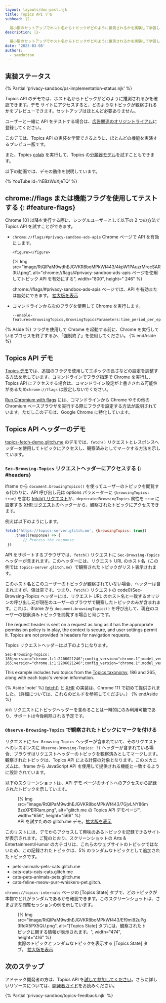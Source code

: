 ```yaml
---
layout: layouts/doc-post.njk
title: Topics API デモ
subhead: |2-

  最小限のセットアップでホスト名からトピックがどのように推測されるかを実験して学習します。
description: |2-

  最小限のセットアップでホスト名からトピックがどのように推測されるかを実験して学習します。
date: '2023-03-08'
authors:
  - samdutton
---
```


## 実装ステータス

{% Partial 'privacy-sandbox/ps-implementation-status.njk' %}

Topics API のデモでは、ホスト名からトピックがどのように推測されるかを確認できます。デモ サイトにアクセスすると、どのようなトピックが観察されるかをプレビューできます。セットアップはほとんど必要ありません。

ユーザーと一緒に API をテストする場合は、[広告関連のオリジントライアル](/docs/privacy-sandbox/unified-origin-trial/)に登録してください。

このデモは、Topics API の実装を学習できるように、ほとんどの機能を実演するプレビュー版です。

また、Topics [colab](/docs/privacy-sandbox/topics/colab) を実行して、Topics の[分類器モデル](/docs/privacy-sandbox/topics/topic-classification/#classifier-model)を試すこともできます。

以下の動画では、デモの動作を説明しています。

{% YouTube id='hEBzWuXjeTQ' %}

## chrome://flags または機能フラグを使用してテストする {: #feature-flags}

Chrome 101 以降を実行する際に、シングルユーザーとして以下の 2 つの方法で Topics API を試すことができます。

- `chrome://flags/#privacy-sandbox-ads-apis` Chrome ページで API を有効にします。

      <figure></figure>

    {% Img src="image/RtQlPaM9wdhEJGVKR8boMPkWf443/4kpW1PAuzrMrecSAR3tU.png", alt="chrome://flags/#privacy-sandbox-ads-apis ページを使用してトピック API を有効にする", width="800", height=" 246" %}<figcaption> chrome://flags/#privacy-sandbox-ads-apis ページでは、API を有効または無効にできます。 <a href="https://wd.imgix.net/image/RtQlPaM9wdhEJGVKR8boMPkWf443/4kpW1PAuzrMrecSAR3tU.png?auto=format&amp;w=1600">拡大版を表示</a></figcaption>

      
    

- コマンドラインから次のフラグを使用して Chrome を実行します。

    ```text
    --enable-features=BrowsingTopics,BrowsingTopicsParameters:time_period_per_epoch/15s/browsing_topics_max_epoch_introduction_delay/3s,PrivacySandboxAdsAPIsOverride,PrivacySandboxSettings3,OverridePrivacySandboxSettingsLocalTesting
    ```

{% Aside %} フラグを使用して Chrome を起動する前に、Chrome を実行しているプロセスを終了するか、「強制終了」を使用してください。 {% endAside %}

## Topics API デモ

[Topics デモ](https://topics-demo.glitch.me/)では、追加のフラグを使用してエポックの長さなどの設定を調整する方法を示しています。コマンドラインでフラグ指定で Chrome を実行し、Topics API にアクセスする場合は、コマンドライン設定が上書きされる可能性があるため`chrome://flags` は設定しないでください。

[Run Chromium with flags](https://www.chromium.org/developers/how-tos/run-chromium-with-flags) には、コマンドラインから Chrome やその他の Chromium ベースブラウザを実行する際にフラグを設定する方法が説明されています。ただしこのデモは、Google Chrome に特化しています。

## Topics API ヘッダーのデモ

[topics-fetch-demo.glitch.me](https://topics-fetch-demo.glitch.me/) のデモでは、`fetch()` リクエストとレスポンスヘッダーを使用してトピックにアクセスし、観察済みとしてマークする方法を示しています。

### `Sec-Browsing-Topics` リクエストヘッダーにアクセスする {: #headers}

iframe から `document.browsingTopics()` を使ってユーザーのトピックを閲覧する代わりに、API 呼び出し元は options パラメーターに `{browsingTopics: true}` を含む [fetch() リクエスト](https://developer.mozilla.org/docs/Web/API/fetch)か、`deprecatedBrowsingTopics` 属性を `true` に設定する [XHR リクエスト](https://developer.mozilla.org/docs/Web/API/fetch)のヘッダーから、観察されたトピックにアクセスできます。

例えば以下のようにします。

```javascript
fetch('https://topics-server.glitch.me', {browsingTopics: true})
    .then((response) => {
        // Process the response
 })
```

API をサポートするブラウザでは、`fetch()` リクエストに `Sec-Browsing-Topics` ヘッダーが含まれます。このヘッダーには、リクエスト URL のホスト名（この例では `topics-server.glitch.me`）で観察されたトピックがリスト表示されます。

このホスト名とこのユーザーのトピックが観察されていない場合、ヘッダーは含まれますが、値は空です。つまり、`fetch()` リクエストの code0}Sec-Browsing-Topics ヘッダーには、リクエスト URL のホスト名と一致するオリジンの呼び出し元が現在のユーザーのブラウザで観察したトピックのみが含まれます。これは、iframe から `document.browsingTopics()` を呼び出して、現在のユーザーの観察済みトピックを閲覧する場合と同じです。

The request header is sent on a request as long as it has the appropriate permission policy is in play, the context is secure, and user settings permit it. Topics are not provided in headers for navigation requests.

Topics リクエストヘッダーは以下のようになります。

```text
Sec-Browsing-Topics: 186;version="chrome.1:1:2206021246";config_version="chrome.1";model_version="2206021246";taxonomy_version="1", 265;version="chrome.1:1:2206021246";config_version="chrome.1";model_version="2206021246";taxonomy_version="1"
```

This example includes two topics from the [Topics taxonomy](https://github.com/patcg-individual-drafts/topics/blob/main/taxonomy_v1.md), 186 and 265, along with each topic's version information.

{% Aside 'note' %} [fetch()](https://chromium-review.googlesource.com/c/chromium/src/+/4044267) と [XHR](https://chromium-review.googlesource.com/c/chromium/src/+/4103742) の実装は、Chrome 111 で初めて提供されました。（詳細については、これらのビルドを参照してください。） {% endAside %}

<code>XHR</code> リクエストにトピックヘッダーを含めることは一時的にのみ利用可能であり、サポートは今後削除される予定です。

### `Observe-Browsing-Topics` で観察されたトピックにマークを付ける

リクエストに `Sec-Browsing-Topics` ヘッダーが含まれていて、そのリクエストへのレスポンスに `Observe-Browsing-Topics: ?1` ヘッダーが含まれている場合、ブラウザはリクエストヘッダーのトピックを観察済みとしてマークします。観察されたトピックは、Topics API による計算の対象となります。このメカニズムは、iframe から JavaScript API を使用して提供される機能と一致するように設計されています。

以下のスクリーンショットは、API デモ ページのサイトへのアクセスから記録されたトピックを示しています。

<figure>{% Img src="image/RtQlPaM9wdhEJGVKR8boMPkWf443/7GjvLNY86mBzeXPERRam.png", alt="glitch.me の Topics API デモページ", width="656", height="566" %} <figcaption> API を試すための glitch.me デモ。<a href="https://wd.imgix.net/image/RtQlPaM9wdhEJGVKR8boMPkWf443/7GjvLNY86mBzeXPERRam.png?auto=format&amp;w=1600">拡大版を表示</a></figcaption></figure>

このリストには、デモからアクセスして興味のあるトピックを記録できるサイトが表示されます。ご覧のとおり、スクリーンショットの Arts &amp; Entertainment/Humor のカテゴリは、これらのウェブサイトのトピックではないため、この記録されたトピックは、5% のランダムなトピックとして追加されたトピックです。

- pets-animals-pets-cats.glitch.me
- cats-cats-cats-cats.glitch.me
- cats-pets-animals-pets.glitch.me
- cats-feline-meow-purr-whiskers-pet.glitch.

`chrome://topics-internals` ページの [Topics State] タブで、どのトピックが本物でどれがランダムであるかを確認できます。このスクリーンショットは、さまざまな閲覧セッションの例を示しています。

<figure>{% Img src="image/RtQlPaM9wdhEJGVKR8boMPkWf443/Ef9ml82uPg3RdX5PX5QU.png", alt="[Topics State] タブには、観察されたトピックに関する情報が表示されます。", width="474", height="416" %}<figcaption>実際のトピックとランダムなトピックを表示する [Topics State] タブ。 <a href="https://wd.imgix.net/image/RtQlPaM9wdhEJGVKR8boMPkWf443/Ef9ml82uPg3RdX5PX5QU.png?auto=format&amp;w=1600">拡大版を表示</a></figcaption></figure>

## 次のステップ

アドテック開発者の方は、Topics API を[試して参加してください](/docs/privacy-sandbox/topics-experiment/)。さらに詳しいリソースについては、[開発者ガイド](/docs/privacy-sandbox/topics/)をお読みください。

{% Partial 'privacy-sandbox/topics-feedback.njk' %}
